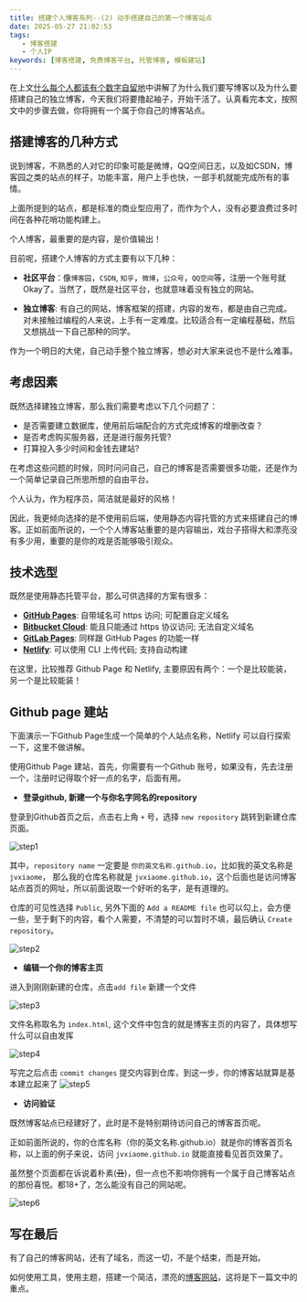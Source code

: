```yaml
---
title: 搭建个人博客系列--(2) 动手搭建自己的第一个博客站点
date: 2025-05-27 21:02:53
tags: 
   - 博客搭建
   - 个人IP
keywords: [博客搭建, 免费博客平台, 托管博客, 模板建站]
---
```


在上文[什么每个人都该有个数字自留地](./build-personal-blog1.md)中讲解了为什么我们要写博客以及为什么要搭建自己的独立博客，今天我们将要撸起袖子，开始干活了。认真看完本文，按照文中的步骤去做，你将拥有一个属于你自己的博客站点。

## 搭建博客的几种方式

说到博客，不熟悉的人对它的印象可能是微博，QQ空间日志，以及如CSDN，博客园之类的站点的样子，功能丰富，用户上手也快，一部手机就能完成所有的事情。

上面所提到的站点，都是标准的商业型应用了，而作为个人，没有必要浪费过多时间在各种花哨功能构建上。

个人博客，最重要的是内容，是价值输出！

目前呢，搭建个人博客的方式主要有以下几种：

  - **社区平台**：像`博客园`，`CSDN`, `知乎`，`微博`，`公众号`，`QQ空间`等，注册一个账号就Okay了。当然了，既然是社区平台，也就意味着没有独立的网站。

  - **独立博客**: 有自己的网站，博客框架的搭建，内容的发布，都是由自己完成。对未接触过编程的人来说，上手有一定难度。比较适合有一定编程基础，然后又想挑战一下自己那种的同学。

作为一个明日的大佬，自己动手整个独立博客，想必对大家来说也不是什么难事。

## 考虑因素

既然选择建独立博客，那么我们需要考虑以下几个问题了：

  - 是否需要建立数据库，使用前后端配合的方式完成博客的增删改查？
  - 是否考虑购买服务器，还是进行服务托管?
  - 打算投入多少时间和金钱去建站?
 

在考虑这些问题的时候，同时问问自己，自己的博客是否需要很多功能，还是作为一个简单记录自己所思所想的自由平台。

个人认为，作为程序员，简洁就是最好的风格！

因此，我更倾向选择的是不使用前后端，使用静态内容托管的方式来搭建自己的博客。正如前面所说的，一个个人博客站重要的是内容输出，戏台子搭得大和漂亮没有多少用，重要的是你的戏是否能够吸引观众。

## 技术选型

既然是使用静态托管平台，那么可供选择的方案有很多：
  
  - **[GitHub Pages](https://pages.github.com/)**: 自带域名可 https 访问; 可配置自定义域名
  - **[Bitbucket Cloud](https://confluence.atlassian.com/bitbucket/publishing-a-website-on-bitbucket-cloud-221449776.html)**: 能且只能通过 https 协议访问; 无法自定义域名
  - **[GitLab Pages](https://docs.gitlab.com/ee/user/project/pages/index.html)**: 同样跟 GitHub Pages 的功能一样
  - **[Netlify](https://www.netlify.com/)**: 可以使用 CLI 上传代码; 支持自动构建

在这里，比较推荐 Github Page 和 Netlify, 主要原因有两个：一个是比较能装，另一个是比较能装！

## Github page 建站

下面演示一下Github Page生成一个简单的个人站点名称，Netlify 可以自行探索一下，这里不做讲解。

使用Github Page 建站，首先，你需要有一个Github 账号，如果没有，先去注册一个，注册时记得取个好一点的名字，后面有用。

- **登录github, 新建一个与你名字同名的repository**

登录到Github首页之后，点击右上角 `+` 号，选择 `new repository` 跳转到新建仓库页面。

![step1](https://image.baidu.com/search/down?url=https://tvax4.sinaimg.cn/large/0071fJItgy1i21b6hl5rlj31i70xpe0n.jpg)

其中，`repository name` 一定要是 `你的英文名称.github.io`，比如我的英文名称是`jvxiaome`， 那么我的仓库名称就是 `jvxiaome.github.io`，这个后面也是访问博客站点首页的网址，所以前面说取一个好听的名字，是有道理的。

仓库的可见性选择 `Public`, 另外下面的 `Add a README file` 也可以勾上，会方便一些，至于剩下的内容，看个人需要，不清楚的可以暂时不填，最后确认 `Create repository`。



![step2](https://image.baidu.com/search/down?url=http://tvax3.sinaimg.cn/large/0071fJItgy1i21ba20naej31aa1ah1ba.jpg)


- **编辑一个你的博客主页**

进入到刚刚新建的仓库，点击`add file` 新建一个文件


![step3](https://image.baidu.com/search/down?url=http://tvax2.sinaimg.cn/large/0071fJItgy1i21batizraj31gl0ufn95.jpg)

文件名称取名为 `index.html`, 这个文件中包含的就是博客主页的内容了，具体想写什么可以自由发挥

![step4](https://image.baidu.com/search/down?url=http://tvax4.sinaimg.cn/large/0071fJItgy1i21bb808bfj31zr0thgzj.jpg)

写完之后点击 `commit changes` 提交内容到仓库，到这一步，你的博客站就算是基本建立起来了
![step5](https://image.baidu.com/search/down?url=http://tvax2.sinaimg.cn/large/0071fJItgy1i21bc83oxuj31eu0vyduh.jpg)


- **访问验证**

既然博客站点已经建好了，此时是不是特别期待访问自己的博客首页呢。

正如前面所说的，你的仓库名称（你的英文名称.github.io）就是你的博客首页名称，以上面的例子来说，访问 `jvxiaome.github.io` 就能直接看见首页效果了。

虽然整个页面都在诉说着朴素(~~丑~~)，但一点也不影响你拥有一个属于自己博客站点的那份喜悦。都18+了，怎么能没有自己的网站呢。

![step6](https://image.baidu.com/search/down?url=http://tvax3.sinaimg.cn/large/0071fJItgy1i21bcpjfruj310d0k2go1.jpg)

## 写在最后

有了自己的博客网站，还有了域名，而这一切，不是个结束，而是开始。

如何使用工具，使用主题，搭建一个简洁，漂亮的[博客网站](![my-sit](https://image.baidu.com/search/down?url=http://tvax1.sinaimg.cn/large/0071fJItgy1i21bddtgjjj32cu1h8x6q.jpg))，这将是下一篇文中的重点。






<!-- https://github.com/lmk123/blog/issues/55 -->


